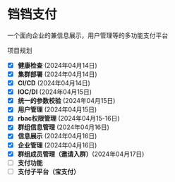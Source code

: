 # 铛铛支付

一个面向企业的兼信息展示，用户管理等的多功能支付平台

项目规划

- [x] **健康检查**  (2024年04月14日)
- [x] **集群部署** (2024年04月14日)
- [x] **CI/CD** (2024年04月14日)
- [x] **IOC/DI** (2024年04月15日)
- [x] **统一的参数校验** (2024年04月15日)
- [x] **用户管理**  (2024年04月15日)
- [x] **rbac权限管理** (2024年04月15-16日)
- [x] **群组信息管理** (2024年04月16日)
- [x] **信息展示** (2024年04月16日)
- [x] **企业管理** (2024年04月16日)
- [x] **群组成员管理（邀请入群）**(2024年04月17日)
- [ ] **支付功能**
- [ ] **支付子平台（宝支付）**
